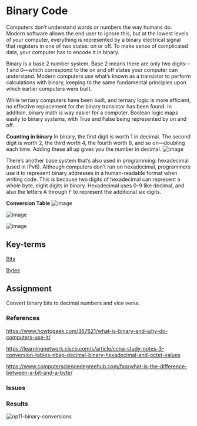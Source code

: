 # Binary Code
Computers don’t understand words or numbers the way humans do. Modern software allows the end user to ignore this, but at the lowest levels of your computer, everything is represented by a binary electrical signal that registers in one of two states: on or off. To make sense of complicated data, your computer has to encode it in binary.

Binary is a base 2 number system. Base 2 means there are only two digits—1 and 0—which correspond to the on and off states your computer can understand. Modern computers use what’s known as a transistor to perform calculations with binary, keeping to the same fundamental principles upon which earlier computers were built.

While ternary computers have been built, and ternary logic is more efficient, no effective replacement for the binary transistor has been found. In addition, binary math is way easier for a computer. Boolean logic maps easily to binary systems, with True and False being represented by on and off. 

**Counting in binary**
In binary, the first digit is worth 1 in decimal. The second digit is worth 2, the third worth 4, the fourth worth 8, and so on—doubling each time. Adding these all up gives you the number in decimal.
![image](https://user-images.githubusercontent.com/4924632/146691982-50c6018a-9b21-407e-8116-4fed2dfa6c81.png)

There’s another base system that’s also used in programming: hexadecimal (used in IPv6). Although computers don’t run on hexadecimal, programmers use it to represent binary addresses in a human-readable format when writing code. This is because two digits of hexadecimal can represent a whole byte, eight digits in binary. Hexadecimal uses 0-9 like decimal, and also the letters A through F to represent the additional six digits.

**Conversion Table**
![image](https://user-images.githubusercontent.com/4924632/146692339-eec0d6b7-9a92-4d73-b44d-17e9a004a5a9.png)

![image](https://user-images.githubusercontent.com/4924632/146692381-1f8d850b-1869-44e7-9b25-30b34a952206.png)

![image](https://user-images.githubusercontent.com/4924632/146692526-7d04ee00-c508-4184-9309-08d5f2c9d6d1.png)


## Key-terms
[Bits](https://github.com/techgrounds/cloud-6-repo-NederLANA/blob/main/beschrijvingen/aws-cloud-glossary.md#bits)

[Bytes](https://github.com/techgrounds/cloud-6-repo-NederLANA/blob/main/beschrijvingen/aws-cloud-glossary.md#bytes)

## Assignment
Convert binary bits to decimal numbers and vice versa.

### References
https://www.howtogeek.com/367621/what-is-binary-and-why-do-computers-use-it/

https://learningnetwork.cisco.com/s/article/ccna-study-notes-3-conversion-tables-nbsp-decimal-binary-hexadecimal-and-octet-values

https://www.computersciencedegreehub.com/faq/what-is-the-difference-between-a-bit-and-a-byte/

### Issues


### Results
![op11-binary-conversions](https://user-images.githubusercontent.com/4924632/146693522-ab81a5ba-2481-46e1-b3df-8f3895c3a476.png)
